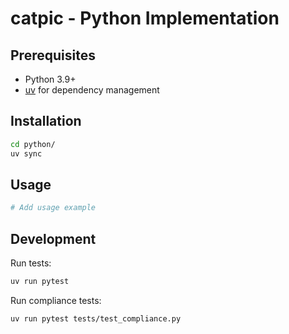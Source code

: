 # catpic - Python Implementation

## Prerequisites

- Python 3.9+
- [uv](https://docs.astral.sh/uv/) for dependency management

## Installation

```bash
cd python/
uv sync
```

## Usage

```python
# Add usage example
```

## Development

Run tests:
```bash
uv run pytest
```

Run compliance tests:
```bash
uv run pytest tests/test_compliance.py
```

